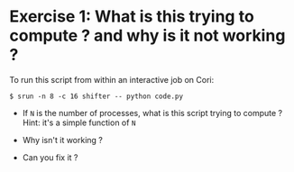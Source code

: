 # Exercise 1: What is this trying to compute ? and why is it not working ?

To run this script from within an interactive job on Cori:
```
$ srun -n 8 -c 16 shifter -- python code.py
```

 - If `N` is the number of processes, what is this script trying to compute ?  
  Hint: it's a simple function of `N`

 - Why isn't it working ?

 - Can you fix it ?
